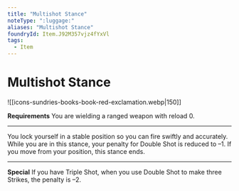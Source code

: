 ```yaml
---
title: "Multishot Stance"
noteType: ":luggage:"
aliases: "Multishot Stance"
foundryId: Item.J92M357vjz4fYxVl
tags:
  - Item
---
```


# Multishot Stance
![[icons-sundries-books-book-red-exclamation.webp|150]]

**Requirements** You are wielding a ranged weapon with reload 0.

* * *

You lock yourself in a stable position so you can fire swiftly and accurately. While you are in this stance, your penalty for Double Shot is reduced to –1. If you move from your position, this stance ends.

* * *

**Special** If you have Triple Shot, when you use Double Shot to make three Strikes, the penalty is –2.
